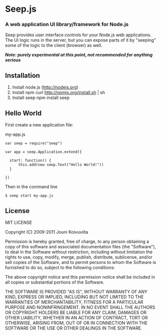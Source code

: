 # Seep.js
### A web application UI library/framework for Node.js

Seep provides user interface controls for your Node.js web applications. The UI logic runs in the server, but you can expose parts of it by "seeping" some of the logic to the client (browser) as well.

***Note: purely experimental at this point, not recommended for anything serious***

## Installation

1. Install node.js (<http://nodejs.org>)
2. Install npm
    curl http://npmjs.org/install.sh | sh
3. Install seep
    npm install seep

## Hello World

First create a new application file:

my-app.js

    var seep = require("seep")
    
    var app = seep.Application.extend({
    
  	  start: function() {
  		  this.add(new seep.Text("Hello World!"))
  	  }
    
    })

Then in the command line

    $ seep start my-app.js


## License

MIT LICENSE

Copyright (C) 2009-2011 Jouni Koivuviita

Permission is hereby granted, free of charge, to any person obtaining a copy of
this software and associated documentation files (the "Software"), to deal in
the Software without restriction, including without limitation the rights to
use, copy, modify, merge, publish, distribute, sublicense, and/or sell copies
of the Software, and to permit persons to whom the Software is furnished to do
so, subject to the following conditions:

The above copyright notice and this permission notice shall be included in all
copies or substantial portions of the Software.

THE SOFTWARE IS PROVIDED "AS IS", WITHOUT WARRANTY OF ANY KIND, EXPRESS OR
IMPLIED, INCLUDING BUT NOT LIMITED TO THE WARRANTIES OF MERCHANTABILITY,
FITNESS FOR A PARTICULAR PURPOSE AND NONINFRINGEMENT. IN NO EVENT SHALL THE
AUTHORS OR COPYRIGHT HOLDERS BE LIABLE FOR ANY CLAIM, DAMAGES OR OTHER
LIABILITY, WHETHER IN AN ACTION OF CONTRACT, TORT OR OTHERWISE, ARISING FROM,
OUT OF OR IN CONNECTION WITH THE SOFTWARE OR THE USE OR OTHER DEALINGS IN THE
SOFTWARE.